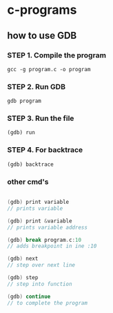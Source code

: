  # c-programs


## how to use GDB

### STEP 1. Compile the program 

```
gcc -g program.c -o program 
```

### STEP 2. Run GDB
```
gdb program
```
### STEP 3. Run the file
```
(gdb) run
```

### STEP 4. For backtrace

```
(gdb) backtrace
```

### other cmd's
```.c

(gdb) print variable
// prints variable 

(gdb) print &variable
// prints variable address

(gdb) break program.c:10
// adds breakpoint in ine :10

(gdb) next
// step over next line

(gdb) step
// step into function

(gdb) continue
// to complete the program

```



